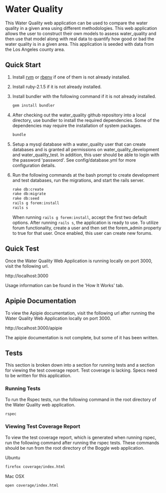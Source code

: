# Water Quality

This Water Quality web application can be used to compare the water quality
in a given area using different methodologies. This web application allows the
user to construct their own models to assess water_quality and then use that
model along with real data to quantify how good or bad the water quality is in
a given area. This application is seeded with data from the Los Angeles county
area.

## Quick Start

1. Install [rvm](https://rvm.io/rvm/install) or
   [rbenv](https://github.com/sstephenson/rbenv#installation) if one of them is
   not already installed.
2. Install ruby-2.1.5 if it is not already installed.
3. Install bundler with the following command if it is not already installed.

   ```bash
   gem install bundler
   ```
4. After checking out the water_quality github repository into a local directory,
   use bundler to install the required dependencies. Some of the dependencies
   may require the installation of system packages.

   ```bash
   bundle
   ```
5. Setup a mysql database with a water_quality user that can create databases
   and is granted all permissions on water_quality_development and
   water_quality_test. In addition, this user should be able to login with
   the password 'password'. See config/database.yml for more configuration
   details.
6. Run the following commands at the bash prompt to create development and test
   databases, run the migrations, and start the rails server.

   ```bash
   rake db:create
   rake db:migrate
   rake db:seed
   rails g forem:install
   rails s
   ```

   When running `rails g forem:install`, accept the first two default options.
   After running `rails s`, the application is ready to use. To utilize forum
   functionality, create a user and then set the forem_admin property to true
   for that user. Once enabled, this user can create new forums.

## Quick Test

Once the Water Quality Web Application is running locally on port 3000, visit the
following url.

http://localhost:3000

Usage information can be found in the 'How It Works' tab.

## Apipie Documentation

To view the Apipie documentation, visit the following url after running the
Water Quality Web Application locally on port 3000.

http://localhost:3000/apipie

The apipie documentation is not complete, but some of it has been written.

## Tests

This section is broken down into a section for running tests and a section for
viewing the test coverage report. Test coverage is lacking. Specs need to be
written for this application.

### Running Tests

To run the Rspec tests, run the following command in the root directory of
the Water Quality web application.

```bash
rspec
```

### Viewing Test Coverage Report

To view the test coverage report, which is generated when running rspec, run
the following command after running the rspec tests. These commands should be
run from the root directory of the Boggle web application.

Ubuntu

```bash
firefox coverage/index.html
```

Mac OSX

```bash
open coverage/index.html
```
